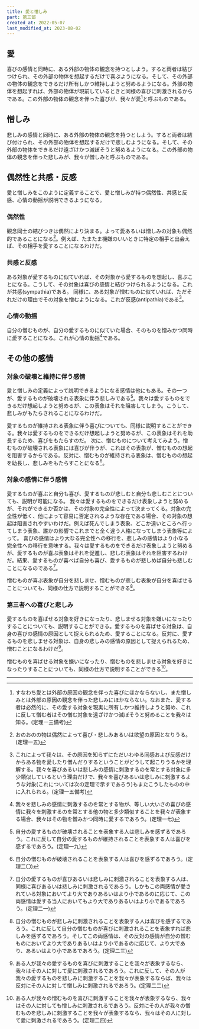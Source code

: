 ```yaml
---
title: 愛と憎しみ
part: 第三部
created_at: 2022-05-07
last_modified_at: 2023-08-02
---
```


## 愛

喜びの感情と同時に、ある外部の物体の観念を持つとしよう。すると両者は結びつけられ、その外部の物体を想起するだけで喜ぶようになる。そして、その外部の物体の観念をできるだけ所有しかつ維持しようと努めるようになる。外部の物体を想起すれば、外部の物体が現前しているときと同様の喜びに刺激されるからである。この外部の物体の観念を伴った喜びが、我々が愛[^ref1]と呼ぶものである。

## 憎しみ

悲しみの感情と同時に、ある外部の物体の観念を持つとしよう。すると両者は結び付けられ、その外部の物体を想起するだけで悲しむようになる。そして、その外部の物体をできるだけ遠ざけかつ滅ぼそうと努めるようになる。この外部の物体の観念を伴った悲しみが、我々が憎しみと呼ぶものである。

[^ref1]:すなわち愛とは外部の原因の観念を伴った喜びにほかならないし、また憎しみとは外部の原因の観念を伴った悲しみにほかならない。なおまた、愛する者は必然的に、その愛する対象を現実に所有しかつ維持しようと努め、これに反して憎む者はその憎む対象を遠ざけかつ滅ぼそうと努めることを我々は知る。(定理一三備考)

## 偶然性と共感・反感

愛と憎しみをこのように定義することで、愛と憎しみが持つ偶然性、共感と反感、心情の動揺が説明できるようになる。

### 偶然性

観念同士の結びつきは偶然により決まる。よって愛あるいは憎しみの対象も偶然的であることになる[^ref2]。例えば、たまたま機嫌のいいときに特定の相手と出会えば、その相手を愛することになるわけだ。

[^ref2]:おのおのの物は偶然によって喜び・悲しみあるいは欲望の原因となりうる。(定理一五)

### 共感と反感

ある対象が愛するものに似ていれば、その対象から愛するものを想起し、喜ぶことになる。こうして、その対象は喜びの感情と結びつけられるようになる。これが共感(sympathia)である。
同様に、ある対象が憎むものに似ていれば、ただそれだけの理由でその対象を憎むようになる。これが反感(antipathia)である[^ref3]。

[^ref3]:これによって我々は、その原因を知らずにただいわゆる同感および反感だけからある物を愛したり憎んだりするということがどうして起こりうるかを理解する。我々を喜びあるいは悲しみの感情に刺激するのを常とする対象に多少類似しているという理由だけで、我々を喜びあるいは悲しみに刺激するような対象(これについては次の定理で示すであろう)もまたこうしたものの中に入れられる。(定理一五備考)

### 心情の動揺

自分の憎むものが、自分の愛するものに似ていた場合、そのものを憎みかつ同時に愛することになる。これが心情の動揺[^ref4]である。

[^ref4]:我々を悲しみの感情に刺激するのを常とする物が、等しい大いさの喜びの感情に我々を刺激するのを常とする他の物と多少類似することを我々が表象する場合、我々はその物を憎みかつ同時に愛するであろう。(定理一七)

## その他の感情

### 対象の破壊と維持に伴う感情

愛と憎しみの定義によって説明できるようになる感情は他にもある。その一つが、愛するものが破壊される表象に伴う悲しみである[^ref5]。我々は愛するものをできるだけ想起しようと努めるが、この表象はそれを阻害してしまう。こうして、悲しみがもたらされることになるわけだ。

[^ref5]:自分の愛するものが破壊されることを表象する人は悲しみを感ずるであろう。これに反して自分の愛するものが維持されることを表象する人は喜びを感ずるであろう。(定理一九)

愛するものが維持される表象に伴う喜びについても、同様に説明することができる。我々は愛するものをできるだけ想起しようと努めるが、この表象はそれを助長するため、喜びをもたらすのだ。
次に、憎むものについて考えてみよう。憎むものが破壊される表象には喜びが伴うが、これはその表象が、憎むものの想起を阻害するからである。反対に、憎むものが維持される表象は、憎むものの想起を助長し、悲しみをもたらすことになる[^ref6]。

[^ref6]:自分の憎むものが破壊されることを表象する人は喜びを感ずるであろう。(定理二〇)

### 対象の感情に伴う感情

愛するものが喜ぶと自分も喜び、愛するものが悲しむと自分も悲しむことについても、説明が可能になる。
我々は愛するものをできるだけ表象しようと努めるが、それができるか否かは、その対象の完全性によって決まってくる。対象の完全性が低く、他によって容易に否定されるような存在である場合、その対象の想起は阻害されやすいわけだ。例えば死んでしまう表象、どこか遠いところへ行ってしまう表象、誰かの影響でこれまでと全く違う人格になってしまう表象等によって。
喜びの感情はより大なる完全性への移行を、悲しみの感情はより小なる完全性への移行を意味する。我々は愛するものをできるだけ表象しようと努めるが、愛するものが喜ぶ表象はそれを促進し、悲しむ表象はそれを阻害するわけだ。結果、愛するものが喜べば自分も喜び、愛するものが悲しめば自分も悲しむことになるのである[^ref7]。

[^ref7]:自分の愛するものが喜びあるいは悲しみに刺激されることを表象する人は、同様に喜びあるいは悲しみに刺激されるであろう。しかもこの両感情が愛されている対象においてより大でありあるいはより小であるのに応じて、この両感情は愛する当人においてもより大でありあるいはより小であるであろう。(定理二一)

憎むものが喜ぶ表象が自分を悲しませ、憎むものが悲しむ表象が自分を喜ばせることについても、同様の仕方で説明することができる[^ref8]。

[^ref8]:自分の憎むものが悲しみに刺激されることを表象する人は喜びを感ずるであろう。これに反して自分の憎むものが喜びに刺激されることを表象すれば悲しみを感ずるであろう。そしてこの両感情は、その反対の感情が自分の憎むものにおいてより大でありあるいはより小であるのに応じて、より大であり、あるいはより小であるであろう。(定理二三)

### 第三者への喜びと悲しみ

愛するものを喜ばせる対象を好きになったり、悲しませる対象を嫌いになったりすることについても、説明することができる。愛するものを喜ばせる対象は、自身の喜びの感情の原因として捉えられるため、愛することになる。反対に、愛するものを悲しませる対象は、自身の悲しみの感情の原因として捉えられるため、憎むことになるわけだ[^ref9]。

[^ref9]:ある人が我々の愛するものを喜びに刺激することを我々が表象するなら、我々はその人に対して愛に刺激されるであろう。これに反して、その人が我々の愛するものを悲しみに刺激することを我々が表象するならば、我々は反対にその人に対して憎しみに刺激されるであろう。(定理二二)

憎むものを喜ばせる対象を嫌いになったり、憎むものを悲しませる対象を好きになったりすることについても、同様の仕方で説明することができる[^ref10]。

[^ref10]:ある人が我々の憎むものを喜びに刺激することを我々が表象するなら、我々はその人に対しても憎しみに刺激されるであろう。反対にその人が我々の憎むものを悲しみに刺激することを我々が表象するなら、我々はその人に対して愛に刺激されるであろう。(定理二四)

---
